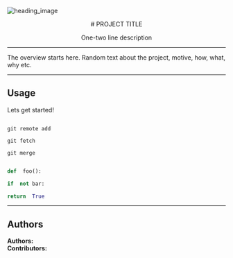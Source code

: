 ![heading_image][image]

[image]: https://www.uokpl.rs/fpng/d/604-6049435_knowage-on-twitter.png

<center># PROJECT TITLE</center>

<p align="center"> 
One-two line description
</p>

---

The overview starts here. Random text about the project, motive, how, what, why etc.

---

## Usage

Lets get started!
```console

git remote add

git fetch

git merge

```

```python

def  foo():

if  not bar:

return  True

```
---

## Authors
**Authors:** <!-- [author1's name](link to their github profile), [author2's name](link to their github profile) .. -->  
**Contributors:** <!-- Generate contributers list using this link - https://contributors-img.web.app/preview -->
